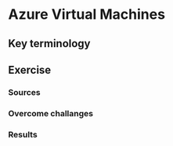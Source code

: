 # Azure Virtual Machines



## Key terminology


## Exercise


### Sources


### Overcome challanges

### Results
